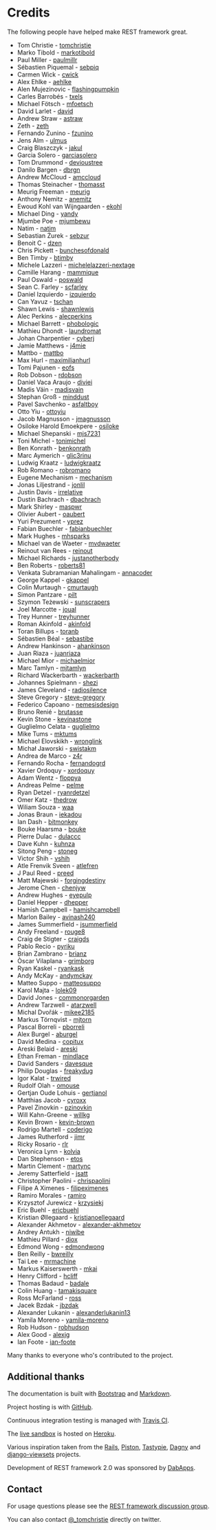 # Credits

The following people have helped make REST framework great.

* Tom Christie - [tomchristie]
* Marko Tibold - [markotibold]
* Paul Miller - [paulmillr]
* Sébastien Piquemal - [sebpiq]
* Carmen Wick - [cwick]
* Alex Ehlke - [aehlke]
* Alen Mujezinovic - [flashingpumpkin]
* Carles Barrobés - [txels]
* Michael Fötsch - [mfoetsch]
* David Larlet - [david]
* Andrew Straw - [astraw]
* Zeth - [zeth]
* Fernando Zunino - [fzunino]
* Jens Alm - [ulmus]
* Craig Blaszczyk - [jakul]
* Garcia Solero - [garciasolero]
* Tom Drummond - [devioustree]
* Danilo Bargen - [dbrgn]
* Andrew McCloud - [amccloud]
* Thomas Steinacher - [thomasst]
* Meurig Freeman - [meurig]
* Anthony Nemitz - [anemitz]
* Ewoud Kohl van Wijngaarden - [ekohl]
* Michael Ding - [yandy]
* Mjumbe Poe - [mjumbewu]
* Natim - [natim]
* Sebastian Żurek - [sebzur]
* Benoit C - [dzen]
* Chris Pickett - [bunchesofdonald]
* Ben Timby - [btimby]
* Michele Lazzeri - [michelelazzeri-nextage]
* Camille Harang - [mammique]
* Paul Oswald - [poswald]
* Sean C. Farley - [scfarley]
* Daniel Izquierdo - [izquierdo]
* Can Yavuz - [tschan]
* Shawn Lewis - [shawnlewis]
* Alec Perkins - [alecperkins]
* Michael Barrett - [phobologic]
* Mathieu Dhondt - [laundromat]
* Johan Charpentier - [cyberj]
* Jamie Matthews - [j4mie]
* Mattbo - [mattbo]
* Max Hurl - [maximilianhurl]
* Tomi Pajunen - [eofs]
* Rob Dobson - [rdobson]
* Daniel Vaca Araujo - [diviei]
* Madis Väin - [madisvain]
* Stephan Groß - [minddust]
* Pavel Savchenko - [asfaltboy]
* Otto Yiu - [ottoyiu]
* Jacob Magnusson - [jmagnusson]
* Osiloke Harold Emoekpere - [osiloke]
* Michael Shepanski - [mjs7231]
* Toni Michel - [tonimichel]
* Ben Konrath - [benkonrath]
* Marc Aymerich - [glic3rinu]
* Ludwig Kraatz - [ludwigkraatz]
* Rob Romano - [robromano]
* Eugene Mechanism - [mechanism]
* Jonas Liljestrand - [jonlil]
* Justin Davis - [irrelative]
* Dustin Bachrach - [dbachrach]
* Mark Shirley - [maspwr]
* Olivier Aubert - [oaubert]
* Yuri Prezument - [yprez]
* Fabian Buechler - [fabianbuechler]
* Mark Hughes - [mhsparks]
* Michael van de Waeter - [mvdwaeter]
* Reinout van Rees - [reinout]
* Michael Richards - [justanotherbody]
* Ben Roberts - [roberts81]
* Venkata Subramanian Mahalingam - [annacoder]
* George Kappel - [gkappel]
* Colin Murtaugh - [cmurtaugh]
* Simon Pantzare - [pilt]
* Szymon Teżewski - [sunscrapers]
* Joel Marcotte - [joual]
* Trey Hunner - [treyhunner]
* Roman Akinfold - [akinfold]
* Toran Billups - [toranb]
* Sébastien Béal - [sebastibe]
* Andrew Hankinson - [ahankinson]
* Juan Riaza - [juanriaza]
* Michael Mior - [michaelmior]
* Marc Tamlyn - [mjtamlyn]
* Richard Wackerbarth - [wackerbarth]
* Johannes Spielmann - [shezi]
* James Cleveland - [radiosilence]
* Steve Gregory - [steve-gregory]
* Federico Capoano - [nemesisdesign]
* Bruno Renié - [brutasse]
* Kevin Stone - [kevinastone]
* Guglielmo Celata - [guglielmo]
* Mike Tums - [mktums]
* Michael Elovskikh - [wronglink]
* Michał Jaworski - [swistakm]
* Andrea de Marco - [z4r]
* Fernando Rocha - [fernandogrd]
* Xavier Ordoquy - [xordoquy]
* Adam Wentz - [floppya]
* Andreas Pelme - [pelme]
* Ryan Detzel - [ryanrdetzel]
* Omer Katz - [thedrow]
* Wiliam Souza - [waa]
* Jonas Braun - [iekadou]
* Ian Dash - [bitmonkey]
* Bouke Haarsma - [bouke]
* Pierre Dulac - [dulaccc]
* Dave Kuhn - [kuhnza]
* Sitong Peng - [stoneg]
* Victor Shih - [vshih]
* Atle Frenvik Sveen - [atlefren]
* J Paul Reed - [preed]
* Matt Majewski - [forgingdestiny]
* Jerome Chen - [chenjyw]
* Andrew Hughes - [eyepulp]
* Daniel Hepper - [dhepper]
* Hamish Campbell - [hamishcampbell]
* Marlon Bailey - [avinash240]
* James Summerfield - [jsummerfield]
* Andy Freeland - [rouge8]
* Craig de Stigter - [craigds]
* Pablo Recio - [pyriku]
* Brian Zambrano - [brianz]
* Òscar Vilaplana - [grimborg]
* Ryan Kaskel - [ryankask]
* Andy McKay - [andymckay]
* Matteo Suppo - [matteosuppo]
* Karol Majta - [lolek09]
* David Jones - [commonorgarden]
* Andrew Tarzwell - [atarzwell]
* Michal Dvořák - [mikee2185]
* Markus Törnqvist - [mjtorn]
* Pascal Borreli - [pborreli]
* Alex Burgel - [aburgel]
* David Medina - [copitux]
* Areski Belaid - [areski]
* Ethan Freman - [mindlace]
* David Sanders - [davesque]
* Philip Douglas - [freakydug]
* Igor Kalat - [trwired]
* Rudolf Olah - [omouse]
* Gertjan Oude Lohuis - [gertjanol]
* Matthias Jacob - [cyroxx]
* Pavel Zinovkin - [pzinovkin]
* Will Kahn-Greene - [willkg]
* Kevin Brown - [kevin-brown]
* Rodrigo Martell - [coderigo]
* James Rutherford - [jimr]
* Ricky Rosario - [rlr]
* Veronica Lynn - [kolvia]
* Dan Stephenson - [etos]
* Martin Clement - [martync]
* Jeremy Satterfield - [jsatt]
* Christopher Paolini - [chrispaolini]
* Filipe A Ximenes - [filipeximenes]
* Ramiro Morales - [ramiro]
* Krzysztof Jurewicz - [krzysiekj]
* Eric Buehl - [ericbuehl]
* Kristian Øllegaard - [kristianoellegaard]
* Alexander Akhmetov - [alexander-akhmetov]
* Andrey Antukh - [niwibe]
* Mathieu Pillard - [diox]
* Edmond Wong - [edmondwong]
* Ben Reilly - [bwreilly]
* Tai Lee - [mrmachine]
* Markus Kaiserswerth - [mkai]
* Henry Clifford - [hcliff]
* Thomas Badaud - [badale]
* Colin Huang - [tamakisquare]
* Ross McFarland - [ross]
* Jacek Bzdak - [jbzdak]
* Alexander Lukanin - [alexanderlukanin13]
* Yamila Moreno - [yamila-moreno]
* Rob Hudson - [robhudson]
* Alex Good - [alexjg]
* Ian Foote - [ian-foote]

Many thanks to everyone who's contributed to the project.

## Additional thanks

The documentation is built with [Bootstrap] and [Markdown].

Project hosting is with [GitHub].

Continuous integration testing is managed with [Travis CI][travis-ci].

The [live sandbox][sandbox] is hosted on [Heroku].

Various inspiration taken from the [Rails], [Piston], [Tastypie], [Dagny] and [django-viewsets] projects.

Development of REST framework 2.0 was sponsored by [DabApps].

## Contact

For usage questions please see the [REST framework discussion group][group].

You can also contact [@_tomchristie][twitter] directly on twitter.

[twitter]: http://twitter.com/_tomchristie
[bootstrap]: http://twitter.github.com/bootstrap/
[markdown]: http://daringfireball.net/projects/markdown/
[github]: https://github.com/tomchristie/django-rest-framework
[travis-ci]: https://secure.travis-ci.org/tomchristie/django-rest-framework
[rails]: http://rubyonrails.org/
[piston]: https://bitbucket.org/jespern/django-piston
[tastypie]: https://github.com/toastdriven/django-tastypie
[dagny]: https://github.com/zacharyvoase/dagny
[django-viewsets]: https://github.com/BertrandBordage/django-viewsets
[dabapps]: http://lab.dabapps.com
[sandbox]: http://restframework.herokuapp.com/
[heroku]: http://www.heroku.com/
[group]: https://groups.google.com/forum/?fromgroups#!forum/django-rest-framework

[tomchristie]: https://github.com/tomchristie
[markotibold]: https://github.com/markotibold
[paulmillr]: https://github.com/paulmillr
[sebpiq]: https://github.com/sebpiq
[cwick]: https://github.com/cwick
[aehlke]: https://github.com/aehlke
[flashingpumpkin]: https://github.com/flashingpumpkin
[txels]: https://github.com/txels
[mfoetsch]: https://github.com/mfoetsch
[david]: https://github.com/david
[astraw]: https://github.com/astraw
[zeth]: https://github.com/zeth
[fzunino]: https://github.com/fzunino
[ulmus]: https://github.com/ulmus
[jakul]: https://github.com/jakul
[garciasolero]: https://github.com/garciasolero
[devioustree]: https://github.com/devioustree
[dbrgn]: https://github.com/dbrgn
[amccloud]: https://github.com/amccloud
[thomasst]: https://github.com/thomasst
[meurig]: https://github.com/meurig
[anemitz]: https://github.com/anemitz
[ekohl]: https://github.com/ekohl
[yandy]: https://github.com/yandy
[mjumbewu]: https://github.com/mjumbewu
[natim]: https://github.com/natim
[sebzur]: https://github.com/sebzur
[dzen]: https://github.com/dzen
[bunchesofdonald]: https://github.com/bunchesofdonald
[btimby]: https://github.com/btimby
[michelelazzeri-nextage]: https://github.com/michelelazzeri-nextage
[mammique]: https://github.com/mammique
[poswald]: https://github.com/poswald
[scfarley]: https://github.com/scfarley
[izquierdo]: https://github.com/izquierdo
[tschan]: https://github.com/tschan
[shawnlewis]: https://github.com/shawnlewis
[alecperkins]: https://github.com/alecperkins
[phobologic]: https://github.com/phobologic
[laundromat]: https://github.com/laundromat
[cyberj]: https://github.com/cyberj
[j4mie]: https://github.com/j4mie
[mattbo]: https://github.com/mattbo
[maximilianhurl]: https://github.com/maximilianhurl
[eofs]: https://github.com/eofs
[rdobson]: https://github.com/rdobson
[diviei]: https://github.com/diviei
[madisvain]: https://github.com/madisvain
[minddust]: https://github.com/minddust
[asfaltboy]: https://github.com/asfaltboy
[ottoyiu]: https://github.com/OttoYiu
[jmagnusson]: https://github.com/jmagnusson
[osiloke]: https://github.com/osiloke
[mjs7231]: https://github.com/mjs7231
[tonimichel]: https://github.com/tonimichel
[benkonrath]: https://github.com/benkonrath
[glic3rinu]: https://github.com/glic3rinu
[ludwigkraatz]: https://github.com/ludwigkraatz
[robromano]: https://github.com/robromano
[mechanism]: https://github.com/mechanism
[jonlil]: https://github.com/jonlil
[irrelative]: https://github.com/irrelative
[dbachrach]: https://github.com/dbachrach
[maspwr]: https://github.com/maspwr
[oaubert]: https://github.com/oaubert
[yprez]: https://github.com/yprez
[fabianbuechler]: https://github.com/fabianbuechler
[mhsparks]: https://github.com/mhsparks
[mvdwaeter]: https://github.com/mvdwaeter
[reinout]: https://github.com/reinout
[justanotherbody]: https://github.com/justanotherbody
[roberts81]: https://github.com/roberts81
[annacoder]: https://github.com/annacoder
[gkappel]: https://github.com/gkappel
[cmurtaugh]: https://github.com/cmurtaugh
[pilt]: https://github.com/pilt
[sunscrapers]: https://github.com/sunscrapers
[joual]: https://github.com/joual
[treyhunner]: https://github.com/treyhunner
[akinfold]: https://github.com/akinfold
[toranb]: https://github.com/toranb
[sebastibe]: https://github.com/sebastibe
[ahankinson]: https://github.com/ahankinson
[juanriaza]: https://github.com/juanriaza
[michaelmior]: https://github.com/michaelmior
[mjtamlyn]: https://github.com/mjtamlyn
[wackerbarth]: https://github.com/wackerbarth
[shezi]: https://github.com/shezi
[radiosilence]: https://github.com/radiosilence
[steve-gregory]: https://github.com/steve-gregory
[nemesisdesign]: https://github.com/nemesisdesign
[brutasse]: https://github.com/brutasse
[kevinastone]: https://github.com/kevinastone
[guglielmo]: https://github.com/guglielmo
[mktums]: https://github.com/mktums
[wronglink]: https://github.com/wronglink
[swistakm]: https://github.com/swistakm
[z4r]: https://github.com/z4r
[fernandogrd]: https://github.com/fernandogrd
[xordoquy]: https://github.com/xordoquy
[floppya]: https://github.com/floppya
[pelme]: https://github.com/pelme
[ryanrdetzel]: https://github.com/ryanrdetzel
[thedrow]: https://github.com/thedrow
[waa]: https://github.com/wiliamsouza
[iekadou]: https://github.com/iekadou
[bitmonkey]: https://github.com/bitmonkey
[bouke]: https://github.com/bouke
[dulaccc]: https://github.com/dulaccc
[kuhnza]: https://github.com/kuhnza
[stoneg]: https://github.com/stoneg
[vshih]: https://github.com/vshih
[atlefren]: https://github.com/atlefren
[preed]: https://github.com/preed
[forgingdestiny]: https://github.com/forgingdestiny
[chenjyw]: https://github.com/chenjyw
[eyepulp]: https://github.com/eyepulp
[dhepper]: https://github.com/dhepper
[hamishcampbell]: https://github.com/hamishcampbell
[avinash240]: https://github.com/avinash240
[jsummerfield]: https://github.com/jsummerfield
[rouge8]: https://github.com/rouge8
[craigds]: https://github.com/craigds
[pyriku]: https://github.com/pyriku
[brianz]: https://github.com/brianz
[grimborg]: https://github.com/grimborg
[ryankask]: https://github.com/ryankask
[andymckay]: https://github.com/andymckay
[matteosuppo]: https://github.com/matteosuppo
[lolek09]: https://github.com/lolek09
[commonorgarden]: https://github.com/commonorgarden
[atarzwell]: https://github.com/atarzwell
[mikee2185]: https://github.com/mikee2185
[mjtorn]: https://github.com/mjtorn
[pborreli]: https://github.com/pborreli
[aburgel]: https://github.com/aburgel
[copitux]: https://github.com/copitux
[areski]: https://github.com/areski
[mindlace]: https://github.com/mindlace
[davesque]: https://github.com/davesque
[freakydug]: https://github.com/freakydug
[trwired]: https://github.com/trwired
[omouse]: https://github.com/omouse
[gertjanol]: https://github.com/gertjanol
[cyroxx]: https://github.com/cyroxx
[pzinovkin]: https://github.com/pzinovkin
[coderigo]: https://github.com/coderigo
[willkg]: https://github.com/willkg
[kevin-brown]: https://github.com/kevin-brown
[jimr]: https://github.com/jimr
[rlr]: https://github.com/rlr
[kolvia]: https://github.com/kolvia
[etos]: https://github.com/etos
[martync]: https://github.com/martync
[jsatt]: https://github.com/jsatt
[chrispaolini]: https://github.com/chrispaolini
[filipeximenes]: https://github.com/filipeximenes
[ramiro]: https://github.com/ramiro
[krzysiekj]: https://github.com/krzysiekj
[ericbuehl]: https://github.com/ericbuehl
[kristianoellegaard]: https://github.com/kristianoellegaard
[alexander-akhmetov]: https://github.com/alexander-akhmetov
[niwibe]: https://github.com/niwibe
[diox]: https://github.com/diox
[edmondwong]: https://github.com/edmondwong
[bwreilly]: https://github.com/bwreilly
[mrmachine]: https://github.com/mrmachine
[mkai]: https://github.com/mkai
[hcliff]: https://github.com/hcliff
[badale]: https://github.com/badale
[tamakisquare]: https://github.com/tamakisquare
[ross]: https://github.com/ross
[jbzdak]: https://github.com/jbzdak
[alexanderlukanin13]: https://github.com/alexanderlukanin13
[yamila-moreno]: https://github.com/yamila-moreno
[robhudson]: https://github.com/robhudson
[alexjg]: https://github.com/alexjg
[ian-foote]: https://github.com/ian-foote
